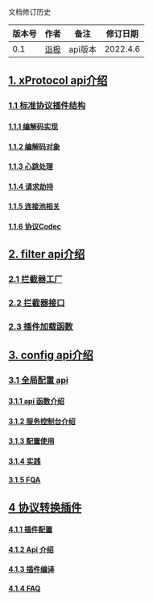 文档修订历史

| 版本号 | 作者 | 备注    | 修订日期     |
| ------ | ---- |-------|----------|
| 0.1    | [诣极](https://github.com/zonghaishang) | api版本 | 2022.4.6 |

## [1. xProtocol api介绍](https://github.com/mosn/extensions/blob/master/go-plugin/doc/api/1.%20xprotocol-api.md#1-xprotocol-api%E4%BB%8B%E7%BB%8D)

### [1.1 标准协议插件结构](https://github.com/mosn/extensions/blob/master/go-plugin/doc/api/1.%20xprotocol-api.md#11-%E6%A0%87%E5%87%86%E5%8D%8F%E8%AE%AE%E6%8F%92%E4%BB%B6%E7%BB%93%E6%9E%84)

#### [1.1.1 编解码实现](https://github.com/mosn/extensions/blob/master/go-plugin/doc/api/1.%20xprotocol-api.md#111-%E7%BC%96%E8%A7%A3%E7%A0%81%E5%AE%9E%E7%8E%B0)

#### [1.1.2 编解码对象](https://github.com/mosn/extensions/blob/master/go-plugin/doc/api/1.%20xprotocol-api.md#112-%E7%BC%96%E8%A7%A3%E7%A0%81%E5%AF%B9%E8%B1%A1)

#### [1.1.3 心跳处理](https://github.com/mosn/extensions/blob/master/go-plugin/doc/api/1.%20xprotocol-api.md#113-%E5%BF%83%E8%B7%B3%E5%A4%84%E7%90%86)

#### [1.1.4 请求劫持](https://github.com/mosn/extensions/blob/master/go-plugin/doc/api/1.%20xprotocol-api.md#114-%E8%AF%B7%E6%B1%82%E5%8A%AB%E6%8C%81)

#### [1.1.5 连接池相关](https://github.com/mosn/extensions/blob/master/go-plugin/doc/api/1.%20xprotocol-api.md#115-%E8%BF%9E%E6%8E%A5%E6%B1%A0%E7%9B%B8%E5%85%B3)

#### [1.1.6 协议Codec](https://github.com/mosn/extensions/blob/master/go-plugin/doc/api/1.%20xprotocol-api.md#116-%E5%8D%8F%E8%AE%AEcodec)

## [2. filter api介绍](https://github.com/mosn/extensions/blob/master/go-plugin/doc/api/2.%20filter-api.md)

### [2.1 拦截器工厂](https://github.com/mosn/extensions/blob/master/go-plugin/doc/api/2.%20filter-api.md#21-%E6%8B%A6%E6%88%AA%E5%99%A8%E5%B7%A5%E5%8E%82)

### [2.2 拦截器接口](https://github.com/mosn/extensions/blob/master/go-plugin/doc/api/2.%20filter-api.md#22-%E6%8B%A6%E6%88%AA%E5%99%A8%E6%8E%A5%E5%8F%A3)

### [2.3 插件加载函数](https://github.com/mosn/extensions/blob/master/go-plugin/doc/api/2.%20filter-api.md#23-%E6%8F%92%E4%BB%B6%E5%8A%A0%E8%BD%BD%E5%87%BD%E6%95%B0)

## [3. config api介绍](https://github.com/mosn/extensions/blob/master/go-plugin/doc/api/3.config-api.md)

### [3.1 全局配置 api](https://github.com/mosn/extensions/blob/master/go-plugin/doc/api/3.config-api.md#31-%E5%85%A8%E5%B1%80%E9%85%8D%E7%BD%AE-api)

#### [3.1.1 api 函数介绍](https://github.com/mosn/extensions/blob/master/go-plugin/doc/api/3.config-api.md#331-api-%E5%87%BD%E6%95%B0%E4%BB%8B%E7%BB%8D)

#### [3.1.2 服务控制台介绍](https://github.com/mosn/extensions/blob/master/go-plugin/doc/api/3.config-api.md#332-%E6%9C%8D%E5%8A%A1%E6%8E%A7%E5%88%B6%E5%8F%B0%E4%BB%8B%E7%BB%8D)

#### [3.1.3 配置使用](https://github.com/mosn/extensions/blob/master/go-plugin/doc/api/3.config-api.md#333-%E9%85%8D%E7%BD%AE%E4%BD%BF%E7%94%A8)

#### [3.1.4 实践](https://github.com/mosn/extensions/blob/master/go-plugin/doc/api/3.config-api.md#333-%E9%85%8D%E7%BD%AE%E4%BD%BF%E7%94%A8)

#### [3.1.5 FQA](https://github.com/mosn/extensions/blob/master/go-plugin/doc/api/3.config-api.md#333-%E9%85%8D%E7%BD%AE%E4%BD%BF%E7%94%A8)

## [4 协议转换插件](https://github.com/mosn/extensions/blob/master/go-plugin/doc/api/4.transfer.md)

#### [4.1.1 插件配置](https://github.com/mosn/extensions/blob/master/go-plugin/doc/api/4.transfer.md#411-%E6%8F%92%E4%BB%B6%E9%85%8D%E7%BD%AE)

#### [4.1.2 Api 介绍](https://github.com/mosn/extensions/blob/master/go-plugin/doc/api/4.transfer.md#412-api-%E4%BB%8B%E7%BB%8D)

#### [4.1.3 插件编译](https://github.com/mosn/extensions/blob/master/go-plugin/doc/api/4.transfer.md#413-%E7%BC%96%E8%AF%91%E6%8F%92%E4%BB%B6)

#### [4.1.4 FAQ](https://github.com/mosn/extensions/blob/master/go-plugin/doc/api/4.transfer.md#414-faq)

